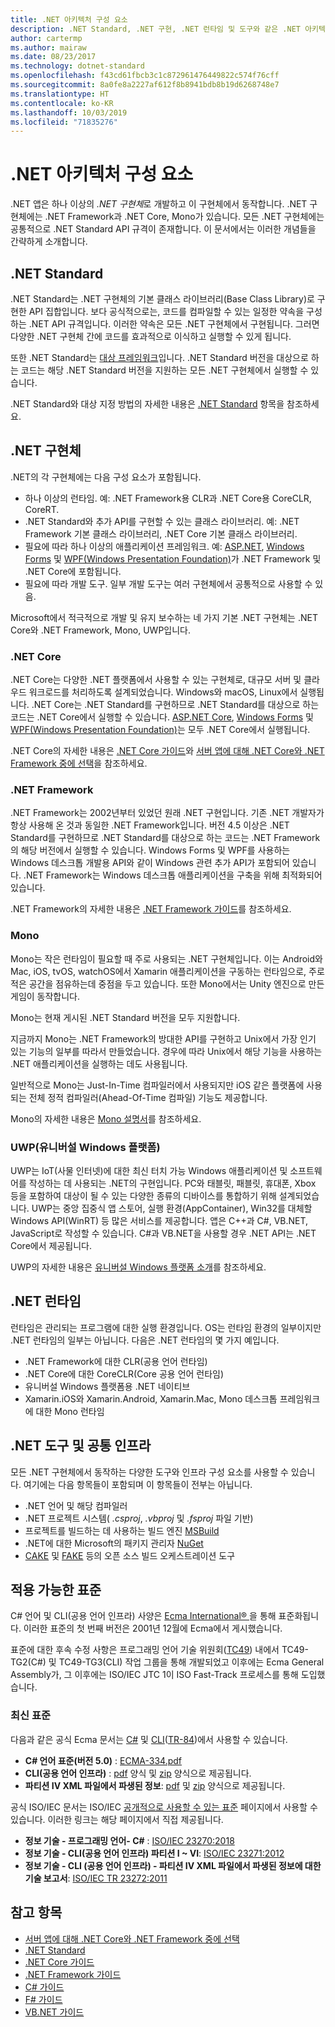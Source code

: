 ```yaml
---
title: .NET 아키텍처 구성 요소
description: .NET Standard, .NET 구현, .NET 런타임 및 도구와 같은 .NET 아키텍처 구성 요소에 대해 설명합니다.
author: cartermp
ms.author: mairaw
ms.date: 08/23/2017
ms.technology: dotnet-standard
ms.openlocfilehash: f43cd61fbcb3c1c872961476449822c574f76cff
ms.sourcegitcommit: 8a0fe8a2227af612f8b8941bdb8b19d6268748e7
ms.translationtype: HT
ms.contentlocale: ko-KR
ms.lasthandoff: 10/03/2019
ms.locfileid: "71835276"
---
```

# <a name="net-architectural-components"></a>.NET 아키텍처 구성 요소

.NET 앱은 하나 이상의 *.NET 구현체*로 개발하고 이 구현체에서 동작합니다.  .NET 구현체에는 .NET Framework과 .NET Core, Mono가 있습니다. 모든 .NET 구현체에는 공통적으로 .NET Standard API 규격이 존재합니다. 이 문서에서는 이러한 개념들을 간략하게 소개합니다.

## <a name="net-standard"></a>.NET Standard

.NET Standard는 .NET 구현체의 기본 클래스 라이브러리(Base Class Library)로 구현한 API 집합입니다. 보다 공식적으로는, 코드를 컴파일할 수 있는 일정한 약속을 구성하는 .NET API 규격입니다. 이러한 약속은 모든 .NET 구현체에서 구현됩니다. 그러면 다양한 .NET 구현체 간에 코드를 효과적으로 이식하고 실행할 수 있게 됩니다.

또한 .NET Standard는 [대상 프레임워크](glossary.md#target-framework)입니다. .NET Standard 버전을 대상으로 하는 코드는 해당 .NET Standard 버전을 지원하는 모든 .NET 구현체에서 실행할 수 있습니다.

.NET Standard와 대상 지정 방법의 자세한 내용은 [.NET Standard](net-standard.md) 항목을 참조하세요.

## <a name="net-implementations"></a>.NET 구현체

.NET의 각 구현체에는 다음 구성 요소가 포함됩니다.

- 하나 이상의 런타임. 예: .NET Framework용 CLR과 .NET Core용 CoreCLR, CoreRT.
- .NET Standard와 추가 API를 구현할 수 있는 클래스 라이브러리. 예: .NET Framework 기본 클래스 라이브러리, .NET Core 기본 클래스 라이브러리.
- 필요에 따라 하나 이상의 애플리케이션 프레임워크. 예: [ASP.NET](https://www.asp.net/), [Windows Forms](../framework/winforms/windows-forms-overview.md) 및 [WPF(Windows Presentation Foundation)](../framework/wpf/index.md)가 .NET Framework 및 .NET Core에 포함됩니다.
- 필요에 따라 개발 도구. 일부 개발 도구는 여러 구현체에서 공통적으로 사용할 수 있음.

Microsoft에서 적극적으로 개발 및 유지 보수하는 네 가지 기본 .NET 구현체는 .NET Core와 .NET Framework, Mono, UWP입니다.

### <a name="net-core"></a>.NET Core

.NET Core는 다양한 .NET 플랫폼에서 사용할 수 있는 구현체로, 대규모 서버 및 클라우드 워크로드를 처리하도록 설계되었습니다. Windows와 macOS, Linux에서 실행됩니다. .NET Core는 .NET Standard를 구현하므로 .NET Standard를 대상으로 하는 코드는 .NET Core에서 실행할 수 있습니다. [ASP.NET Core](https://dotnet.microsoft.com/learn/aspnet/what-is-aspnet-core), [Windows Forms](../framework/winforms/windows-forms-overview.md) 및 [WPF(Windows Presentation Foundation)](../framework/wpf/index.md)는 모두 .NET Core에서 실행됩니다.

.NET Core의 자세한 내용은 [.NET Core 가이드](../core/index.md)와 [서버 앱에 대해 .NET Core와 .NET Framework 중에 선택](choosing-core-framework-server.md)을 참조하세요.

### <a name="net-framework"></a>.NET Framework

.NET Framework는 2002년부터 있었던 원래 .NET 구현입니다. 기존 .NET 개발자가 항상 사용해 온 것과 동일한 .NET Framework입니다. 버전 4.5 이상은 .NET Standard를 구현하므로 .NET Standard를 대상으로 하는 코드는 .NET Framework의 해당 버전에서 실행할 수 있습니다. Windows Forms 및 WPF를 사용하는 Windows 데스크톱 개발용 API와 같이 Windows 관련 추가 API가 포함되어 있습니다. .NET Framework는 Windows 데스크톱 애플리케이션을 구축을 위해 최적화되어 있습니다.

.NET Framework의 자세한 내용은 [.NET Framework 가이드](../framework/index.md)를 참조하세요.

### <a name="mono"></a>Mono

Mono는 작은 런타임이 필요할 때 주로 사용되는 .NET 구현체입니다. 이는 Android와 Mac, iOS, tvOS, watchOS에서 Xamarin 애플리케이션을 구동하는 런타임으로, 주로 적은 공간을 점유하는데 중점을 두고 있습니다. 또한 Mono에서는 Unity 엔진으로 만든 게임이 동작합니다.

Mono는 현재 게시된 .NET Standard 버전을 모두 지원합니다.

지금까지 Mono는 .NET Framework의 방대한 API를 구현하고 Unix에서 가장 인기 있는 기능의 일부를 따라서 만들었습니다. 경우에 따라 Unix에서 해당 기능을 사용하는 .NET 애플리케이션을 실행하는 데도 사용됩니다.

일반적으로 Mono는 Just-In-Time 컴파일러에서 사용되지만 iOS 같은 플랫폼에 사용되는 전체 정적 컴파일러(Ahead-Of-Time 컴파일) 기능도 제공합니다.

Mono의 자세한 내용은 [Mono 설명서](https://www.mono-project.com/docs/)를 참조하세요.

### <a name="universal-windows-platform-uwp"></a>UWP(유니버설 Windows 플랫폼)

UWP는 IoT(사물 인터넷)에 대한 최신 터치 가능 Windows 애플리케이션 및 소프트웨어를 작성하는 데 사용되는 .NET의 구현입니다. PC와 태블릿, 패블릿, 휴대폰, Xbox 등을 포함하여 대상이 될 수 있는 다양한 종류의 디바이스를 통합하기 위해 설계되었습니다. UWP는 중앙 집중식 앱 스토어, 실행 환경(AppContainer), Win32를 대체할 Windows API(WinRT) 등 많은 서비스를 제공합니다. 앱은 C++과 C#, VB.NET, JavaScript로 작성할 수 있습니다. C#과 VB.NET을 사용할 경우 .NET API는 .NET Core에서 제공됩니다.

UWP의 자세한 내용은 [유니버설 Windows 플랫폼 소개](/windows/uwp/get-started/universal-application-platform-guide)를 참조하세요.

## <a name="net-runtimes"></a>.NET 런타임

런타임은 관리되는 프로그램에 대한 실행 환경입니다. OS는 런타임 환경의 일부이지만 .NET 런타임의 일부는 아닙니다. 다음은 .NET 런타임의 몇 가지 예입니다.

- .NET Framework에 대한 CLR(공용 언어 런타임)
- .NET Core에 대한 CoreCLR(Core 공용 언어 런타임)
- 유니버설 Windows 플랫폼용 .NET 네이티브 
- Xamarin.iOS와 Xamarin.Android, Xamarin.Mac, Mono 데스크톱 프레임워크에 대한 Mono 런타임

## <a name="net-tooling-and-common-infrastructure"></a>.NET 도구 및 공통 인프라

모든 .NET 구현체에서 동작하는 다양한 도구와 인프라 구성 요소를 사용할 수 있습니다. 여기에는 다음 항목들이 포함되며 이 항목들이 전부는 아닙니다.

- .NET 언어 및 해당 컴파일러
- .NET 프로젝트 시스템( *.csproj*, *.vbproj* 및 *.fsproj* 파일 기반)
- 프로젝트를 빌드하는 데 사용하는 빌드 엔진 [MSBuild](/visualstudio/msbuild/msbuild)
- .NET에 대한 Microsoft의 패키지 관리자 [NuGet](/nuget/)
- [CAKE](https://cakebuild.net/) 및 [FAKE](https://fake.build/) 등의 오픈 소스 빌드 오케스트레이션 도구

## <a name="applicable-standards"></a>적용 가능한 표준

C# 언어 및 CLI(공용 언어 인프라) 사양은 [Ecma International® ](https://www.ecma-international.org/)을 통해 표준화됩니다. 이러한 표준의 첫 번째 버전은 2001년 12월에 Ecma에서 게시했습니다.

표준에 대한 후속 수정 사항은 프로그래밍 언어 기술 위원회([TC49](https://www.ecma-international.org/memento/tc49.htm)) 내에서 TC49-TG2(C#) 및 TC49-TG3(CLI) 작업 그룹을 통해 개발되었고 이후에는 Ecma General Assembly가, 그 이후에는 ISO/IEC JTC 1이 ISO Fast-Track 프로세스를 통해 도입했습니다.

### <a name="latest-standards"></a>최신 표준

다음과 같은 공식 Ecma 문서는 [C#](http://www.ecma-international.org/publications/standards/Ecma-334.htm) 및 [CLI](http://www.ecma-international.org/publications/standards/Ecma-335.htm)([TR-84](http://www.ecma-international.org/publications/techreports/E-TR-084.htm))에서 사용할 수 있습니다.

- **C# 언어 표준(버전 5.0)** : [ECMA-334.pdf](https://www.ecma-international.org/publications/files/ECMA-ST/ECMA-334.pdf)
- **CLI(공용 언어 인프라)** : [pdf](https://www.ecma-international.org/publications/files/ECMA-ST/ECMA-335.pdf) 양식 및 [zip](https://www.ecma-international.org/publications/files/ECMA-ST/ECMA-335.zip) 양식으로 제공됩니다.
- **파티션 IV XML 파일에서 파생된 정보**: [pdf](https://www.ecma-international.org/publications/files/ECMA-TR/ECMA%20TR-084.pdf) 및 [zip](https://www.ecma-international.org/publications/files/ECMA-TR/TR-084.zip) 양식으로 제공됩니다.
 
공식 ISO/IEC 문서는 ISO/IEC [공개적으로 사용할 수 있는 표준](https://standards.iso.org/ittf/PubliclyAvailableStandards/) 페이지에서 사용할 수 있습니다. 이러한 링크는 해당 페이지에서 직접 제공됩니다.

- **정보 기술 - 프로그래밍 언어- C#** : [ISO/IEC 23270:2018](https://standards.iso.org/ittf/PubliclyAvailableStandards/c075178_ISO_IEC_23270_2018.zip)
- **정보 기술 - CLI(공용 언어 인프라) 파티션 I ~ VI**: [ISO/IEC 23271:2012](https://standards.iso.org/ittf/PubliclyAvailableStandards/c058046_ISO_IEC_23271_2012(E).zip)
- **정보 기술 - CLI (공용 언어 인프라) - 파티션 IV XML 파일에서 파생된 정보에 대한 기술 보고서**: [ISO/IEC TR 23272:2011](https://standards.iso.org/ittf/PubliclyAvailableStandards/c057955_ISO_IEC_TR_23272_2011.zip)

## <a name="see-also"></a>참고 항목

- [서버 앱에 대해 .NET Core와 .NET Framework 중에 선택](choosing-core-framework-server.md)
- [.NET Standard](net-standard.md)
- [.NET Core 가이드](../core/index.md)
- [.NET Framework 가이드](../framework/index.md)
- [C# 가이드](../csharp/index.md)
- [F# 가이드](../fsharp/index.md)
- [VB.NET 가이드](../visual-basic/index.md)
